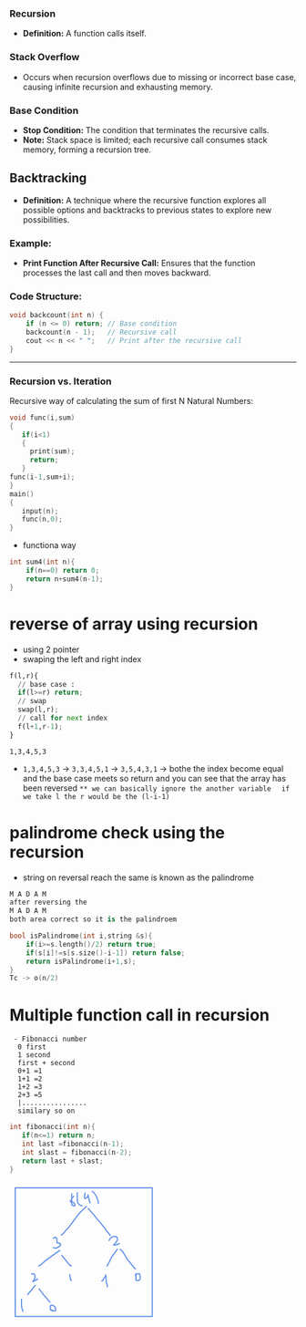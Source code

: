 ### Recursion
- **Definition:** A function calls itself.
### Stack Overflow
- Occurs when recursion overflows due to missing or incorrect base case, causing infinite recursion and exhausting memory.
### Base Condition
- **Stop Condition:** The condition that terminates the recursive calls.
- **Note:** Stack space is limited; each recursive call consumes stack memory, forming a recursion tree.
## Backtracking
- **Definition:** A technique where the recursive function explores all possible options and backtracks to previous states to explore new possibilities.
### Example:
- **Print Function After Recursive Call:** Ensures that the function processes the last call and then moves backward.
### Code Structure:
```cpp
void backcount(int n) {
    if (n <= 0) return; // Base condition
    backcount(n - 1);   // Recursive call
    cout << n << " ";   // Print after the recursive call
}
```
---
### Recursion vs. Iteration

Recursive way of calculating the sum of first N Natural Numbers:

```c++
void func(i,sum)
{
   if(i<1)
   {
     print(sum);
     return;
   }
func(i-1,sum+i);
}
main()
{
   input(n);
   func(n,0);
}
```
- functiona way
```cpp
int sum4(int n){
    if(n==0) return 0;
    return n+sum4(n-1);
}

```
# reverse of array using recursion
- using 2 pointer
- swaping the left and right index
```python
f(l,r){
  // base case :
  if(l>=r) return;
  // swap
  swap(l,r);
  // call for next index
  f(l+1,r-1);
}
```
`1,3,4,5,3`
- `1,3,4,5,3` -> `3,3,4,5,1` -> `3,5,4,3,1` -> bothe the index become equal and the base case meets so return and you can see that the array has been reversed
`** we can basically ignore the another variable `
` if we take l the r would be the (l-i-1)`

# palindrome check using the recursion 
- string on reversal reach the same is known as the palindrome 
```python
M A D A M
after reversing the
M A D A M
both area correct so it is the palindroem 
```

```c++
bool isPalindrome(int i,string &s){
    if(i>=s.length()/2) return true;
    if(s[i]!=s[s.size()-i-1]) return false;
    return isPalindrome(i+1,s);
}
Tc -> o(n/2)
```
# Multiple function call in recursion
```
 - Fibonacci number 
  0 first
  1 second
  first + second 
  0+1 =1
  1+1 =2
  1+2 =3
  2+3 =5
  |................
  similary so on 
 ```
 ```c++
 int fibonacci(int n){
    if(n<=1) return n;
    int last =fibonacci(n-1);
    int slast = fibonacci(n-2);
    return last + slast;
}
 ```
 
<!-- #region drawnote -->
<svg id="svg" xmlns="http://www.w3.org/2000/svg" viewbox="10.780000686645508,1.609999656677246,260.6600036621094,245.72000122070312" style="height:245.72000122070312"><path d="M 119.95,21.05 L 119.92,24.23 L 119.92,32.91 L 119.92,37.39 L 119.92,39.49 L 119.92,40.28 L 120.45,40.81 L 120.45,41.59 L 120.71,41.86 L 120.98,42.38 L 121.24,42.38 L 121.5,42.65 L 122.03,42.91 L 122.82,42.91 L 123.34,43.44 L 123.61,43.44 L 124.4,43.44 L 124.66,43.44 L 124.92,43.44 L 125.45,43.17 L 125.71,42.65 L 125.71,42.12 L 125.71,41.86 L 125.71,40.81 L 125.45,40.28 L 124.92,39.49 L 124.13,38.7 L 123.87,38.44 L 122.82,37.65 L 122.56,37.12 L 121.77,36.86 L 121.24,36.33 L 120.45,36.07 L 119.92,36.07 L 119.14,36.07 L 118.61,36.07 L 118.35,36.07 L 118.08,36.07 L 117.82,36.07 L 117.56,36.07 L 117.56,35.81 L 117.56,35.54 L 117.56,35.28 L 118.61,33.18 L 119.4,31.86 L 120.98,28.97 L 122.29,28.18 L 122.82,27.13 L 123.08,26.6 L 123.34,26.34 L 123.87,26.07 L 123.87,25.81" fill="none" stroke="#6190e8" stroke-width="2"></path><path d="M 129.68,19.47 L 129.66,21.08 L 129.66,26.07 L 129.66,28.18 L 129.66,32.65 L 130.18,35.28 L 130.45,36.33 L 130.71,38.17 L 131.24,38.96 L 132.29,40.02 L 133.34,41.07 L 134.13,41.59 L 135.44,42.65 L 136.76,42.65 L 137.29,42.91 L 137.55,42.91 L 138.08,43.17 L 138.34,43.17 L 138.86,43.17 L 139.13,43.17 L 139.39,43.17" fill="none" stroke="#6190e8" stroke-width="2"></path><path d="M 143.88,20 L 143.34,21.6 L 143.07,22.39 L 143.07,23.44 L 142.81,24.23 L 142.81,24.76 L 142.55,25.81 L 142.55,26.07 L 142.55,26.86 L 142.55,27.65 L 142.55,27.92 L 142.55,28.18 L 142.55,28.71 L 142.55,28.97 L 142.55,29.49 L 142.55,29.76 L 142.81,30.02 L 143.07,30.02 L 143.34,30.02 L 143.6,30.02 L 143.86,30.02 L 144.13,30.02 L 144.91,29.76 L 145.18,29.76 L 145.7,29.23 L 145.7,28.97 L 146.23,28.44 L 147.02,28.18 L 147.28,27.92 L 147.54,27.92 L 147.81,27.65 L 148.07,27.13 L 148.33,26.86 L 148.86,26.6 L 148.86,26.34 L 148.86,26.07 L 148.86,25.81 L 148.86,25.55 L 148.86,25.02 L 148.6,24.76 L 148.6,24.5 L 148.33,23.97 L 148.33,23.71 L 148.33,23.44 L 148.33,22.92 L 148.33,23.18 L 148.33,23.44 L 148.6,24.76 L 149.12,26.6 L 149.12,27.65 L 149.91,30.02 L 150.7,31.86 L 150.7,32.65 L 150.7,32.91 L 150.7,33.18 L 150.96,33.7 L 150.96,33.97 L 150.96,34.49 L 151.23,35.02 L 151.23,35.28 L 151.75,35.81 L 151.75,36.33 L 152.02,37.12 L 152.02,37.39 L 152.02,37.65 L 152.02,37.91 L 152.02,38.17 L 152.02,38.44 L 152.28,38.96" fill="none" stroke="#6190e8" stroke-width="2"></path><path d="M 155.19,17.37 L 155.96,17.92 L 157.01,18.71 L 158.33,19.5 L 160.17,21.87 L 162.28,24.76 L 163.59,27.65 L 164.91,30.81 L 165.7,32.65 L 166.48,35.02 L 166.48,36.07 L 166.75,37.39 L 166.75,37.65 L 166.75,38.17 L 166.75,38.44 L 166.75,38.7 L 166.75,38.96 L 166.75,39.23 L 167.01,39.23" fill="none" stroke="#6190e8" stroke-width="2"></path><path d="M 146.25,43.67 L 133.87,55.8 L 129.66,61.06 L 122.29,71.06 L 118.87,75.53 L 113.35,82.63 L 110.72,85.26 L 106.77,89.73 L 105.46,91.57 L 103.09,93.41 L 102.3,94.2 L 101.51,94.73 L 101.25,94.73 L 100.72,94.73" fill="none" stroke="#6190e8" stroke-width="2"></path><path d="M 87.06,101.02 L 88.36,99.73 L 88.89,99.46 L 89.15,99.46 L 89.94,99.2 L 90.2,98.68 L 90.46,98.68 L 91.25,98.68 L 91.52,98.68 L 92.04,98.68 L 92.57,98.94 L 92.83,99.2 L 93.09,99.46 L 93.36,100.78 L 93.88,101.04 L 94.15,102.88 L 94.15,103.41 L 94.15,104.46 L 94.15,104.99 L 94.15,105.25 L 94.15,105.78 L 94.15,106.3 L 94.15,106.57 L 94.15,107.09 L 94.15,107.88 L 94.15,108.15 L 94.15,108.41 L 94.41,108.41 L 94.94,108.41 L 95.46,108.41 L 96.25,108.41 L 97.57,108.67 L 97.83,108.67 L 98.35,108.93 L 98.62,109.2 L 99.41,109.2 L 99.67,109.46 L 99.93,109.46 L 99.93,109.72 L 100.2,110.25 L 100.46,110.51 L 100.46,111.04 L 100.46,111.3 L 100.46,112.09 L 99.93,112.88 L 99.41,112.88 L 98.88,113.93 L 98.62,114.2 L 97.57,114.72 L 96.78,115.25 L 96.51,115.51 L 95.46,116.04 L 95.2,116.3 L 94.15,116.56 L 93.62,116.83 L 93.36,117.35 L 92.3,117.35 L 92.04,117.35 L 91.25,117.35 L 90.46,117.35 L 90.2,117.35 L 89.94,117.09 L 89.41,117.09 L 89.15,116.83 L 88.62,116.83 L 88.36,116.56 L 88.1,116.3 L 87.83,116.3 L 87.57,115.77" fill="none" stroke="#6190e8" stroke-width="2"></path><path d="M 148.35,47.36 L 157.8,57.64 L 166.75,68.95 L 170.69,72.9 L 174.9,78.68 L 176.22,80.53 L 178.85,83.42 L 180.43,86.31 L 181.21,87.63 L 182.53,88.68 L 184.63,91.05 L 185.69,92.63 L 185.95,93.41 L 186.21,93.68 L 186.48,93.94 L 187,94.2 L 187.26,94.2 L 187.26,94.47 L 187.26,94.73 L 187.53,94.73 L 187.53,95.26 L 187.79,95.26" fill="none" stroke="#6190e8" stroke-width="2"></path><path d="M 185.18,104.96 L 185.69,103.94 L 186.21,102.88 L 187.26,101.31 L 188.05,100.52 L 189.63,98.94 L 190.16,98.41 L 192.26,97.62 L 192.79,97.1 L 194.37,96.83 L 195.68,96.83 L 196.21,96.83 L 197.52,97.1 L 198.58,97.89 L 199.37,98.15 L 199.63,98.94 L 200.42,99.99 L 200.42,101.04 L 200.42,101.57 L 200.42,101.83 L 200.42,102.36 L 200.42,103.41 L 199.63,103.94 L 199.1,104.73 L 198.58,106.04 L 197.26,107.88 L 196.73,108.67 L 195.95,109.46 L 195.68,109.72 L 195.16,110.25 L 194.89,110.51 L 194.89,110.78 L 194.63,111.04 L 194.1,111.04 L 194.1,111.56 L 193.58,111.83 L 193.58,112.09 L 194.1,112.09 L 197.52,111.83 L 198.84,111.56 L 199.1,111.56 L 199.63,111.3 L 200.15,110.78 L 200.42,110.78 L 201.21,110.51 L 202,110.51 L 202.52,109.99 L 203.05,109.72 L 203.84,109.72 L 204.1,109.72 L 204.36,109.72" fill="none" stroke="#6190e8" stroke-width="2"></path><path d="M 99.95,121.01 L 95.2,123.93 L 79.94,134.98 L 73.37,139.71 L 71.52,141.55 L 68.37,144.18 L 66,146.29 L 64.95,147.08 L 63.37,148.13 L 62.84,148.39 L 62.05,148.65 L 61.79,148.65 L 61.53,148.65 L 61.27,148.65" fill="none" stroke="#6190e8" stroke-width="2"></path><path d="M 48.66,163.36 L 49.43,162.86 L 50.48,162.6 L 51.01,162.6 L 52.06,162.6 L 52.85,162.6 L 53.64,162.86 L 53.9,162.86 L 54.43,163.65 L 55.22,165.49 L 55.48,166.54 L 55.48,168.91 L 55.48,169.96 L 54.69,171.54 L 54.16,172.33 L 53.9,172.85 L 53.9,173.38 L 53.64,173.64 L 53.11,173.91 L 52.85,174.17 L 52.58,174.43 L 52.58,174.7 L 52.32,175.22 L 52.32,175.49 L 52.06,175.49 L 51.8,175.75 L 51.8,176.01 L 52.06,176.01 L 53.11,175.75 L 54.95,174.43 L 55.74,174.17 L 56.27,173.91 L 57.06,173.64 L 57.32,173.64 L 57.85,173.38 L 58.11,172.85 L 58.37,172.85 L 58.37,172.59 L 58.63,172.59 L 58.9,172.33 L 59.16,171.8 L 59.42,171.8 L 60.21,171.28 L 60.21,170.75" fill="none" stroke="#6190e8" stroke-width="2"></path><path d="M 102.06,129.43 L 102.83,130.24 L 105.98,134.45 L 110.19,139.45 L 111.51,141.29 L 113.61,143.92 L 114.4,144.97 L 115.45,146.02 L 115.72,146.55 L 115.98,147.08 L 116.51,147.08 L 117.03,147.34 L 117.56,147.6 L 117.82,147.87 L 118.08,147.87 L 118.35,148.13 L 118.35,148.65 L 118.61,148.65 L 119.14,148.92 L 119.4,148.92 L 119.66,149.18" fill="none" stroke="#6190e8" stroke-width="2"></path><path d="M 116.79,163.1 L 116.77,164.7 L 116.77,166.54 L 117.29,168.38 L 117.29,169.17 L 117.56,169.7 L 117.56,170.22 L 117.82,170.75 L 117.82,171.01 L 118.08,171.28 L 118.08,171.54 L 118.08,172.33 L 118.61,172.59 L 118.61,173.12 L 118.61,173.64 L 118.87,173.64 L 118.87,174.17 L 118.87,174.7 L 119.14,174.96 L 119.14,175.22" fill="none" stroke="#6190e8" stroke-width="2"></path><path d="M 56.81,182.3 L 55.74,183.11 L 53.37,185.48 L 52.58,186.8 L 50.48,189.69 L 49.17,190.74 L 47.85,192.85 L 46.27,194.16 L 45.75,194.95 L 44.69,196.53 L 44.17,196.79 L 43.9,197.32 L 43.12,197.84 L 42.85,198.37 L 42.85,198.63 L 42.59,198.63 L 42.59,198.9 L 42.33,198.9" fill="none" stroke="#6190e8" stroke-width="2"></path><path d="M 31.82,206.5 L 31.8,207.31 L 31.8,208.37 L 31.8,209.94 L 31.8,213.1 L 31.8,214.68 L 31.8,217.31 L 31.8,218.89 L 32.33,221.26 L 32.59,223.62 L 33.12,224.68 L 33.91,226.52 L 34.17,227.31 L 34.17,227.57 L 34.17,228.09 L 34.17,228.62 L 34.17,228.88 L 34.17,229.15" fill="none" stroke="#6190e8" stroke-width="2"></path><path d="M 62.07,188.35 L 66.26,193.37 L 70.47,199.16 L 76,205.47 L 79.15,209.42 L 80.73,211.26 L 81.52,211.52 L 81.52,211.79 L 81.78,212.31 L 82.05,212.31" fill="none" stroke="#6190e8" stroke-width="2"></path><path d="M 82.33,224.12 L 82.84,225.2 L 83.1,225.46 L 84.15,225.99 L 84.68,226.52 L 84.94,226.52 L 85.99,227.31 L 86.52,227.31 L 87.57,227.57 L 88.36,227.57 L 88.89,227.57 L 89.15,227.57 L 89.67,227.57 L 90.46,227.57 L 90.73,227.57 L 90.99,227.57 L 91.25,227.31 L 91.52,227.04 L 91.52,226.25 L 91.52,225.73 L 91.52,225.46 L 91.52,224.41 L 91.52,223.89 L 91.52,223.62 L 91.52,223.1 L 91.52,222.31 L 91.25,221.78 L 90.99,221.52 L 90.73,220.73 L 89.94,220.2 L 89.67,219.94 L 89.41,219.68 L 89.15,219.41 L 88.62,218.89 L 88.36,218.89 L 87.57,218.36 L 87.04,218.1 L 86.78,217.84 L 85.73,217.84 L 85.47,217.57 L 85.2,217.57 L 84.94,217.57 L 84.41,217.57 L 84.15,217.57 L 83.62,217.57 L 83.36,217.57 L 83.1,217.84 L 82.84,218.1 L 82.84,218.63 L 82.84,218.89 L 82.57,219.15 L 82.31,219.41 L 82.31,219.68 L 82.31,219.94 L 82.31,220.2 L 82.31,220.47 L 82.31,221.26 L 82.31,221.52 L 82.31,221.78 L 82.31,222.31 L 82.31,222.57 L 82.31,223.36 L 82.31,223.62 L 82.31,223.89 L 82.57,224.15 L 82.57,224.41 L 82.57,224.68 L 82.84,225.2 L 83.1,225.2 L 83.1,225.73 L 83.36,225.99 L 83.89,225.99 L 83.89,226.25 L 84.15,226.25 L 84.15,226.52 L 84.41,226.52 L 84.68,226.52 L 84.94,226.52 L 85.2,226.52 L 85.99,226.52 L 86.25,226.52 L 86.52,226.52 L 86.78,226.52 L 87.04,226.52 L 87.31,226.52" fill="none" stroke="#6190e8" stroke-width="2"></path><path d="M 200.44,118.64 L 200.15,119.46 L 192.79,129.19 L 190.68,132.35 L 188.32,136.55 L 187.53,138.4 L 186.21,141.29 L 185.69,142.34 L 184.63,143.92 L 183.85,145.23 L 183.58,146.02 L 183.32,147.08 L 183.06,147.34 L 182.79,147.87 L 182.27,148.13 L 182.27,148.65 L 182,148.92 L 181.74,148.92 L 181.74,149.18" fill="none" stroke="#6190e8" stroke-width="2"></path><path d="M 204.38,119.43 L 204.63,119.46 L 206.2,120.25 L 206.47,121.03 L 208.05,122.09 L 208.57,122.61 L 209.1,123.4 L 209.89,124.19 L 210.15,124.45 L 210.94,126.03 L 211.2,126.56 L 212.25,127.61 L 213.31,129.72 L 213.83,130.77 L 214.88,132.61 L 216.2,134.71 L 216.73,135.24 L 217.52,136.82 L 217.78,137.08 L 218.57,138.13 L 218.83,138.66 L 219.62,139.45 L 220.15,139.71 L 220.41,139.97 L 220.67,140.5 L 220.93,140.76 L 221.2,141.03 L 221.72,141.82 L 221.72,142.08 L 221.99,142.34 L 222.25,142.34 L 222.25,142.6 L 222.78,143.13 L 222.78,143.66 L 223.3,144.18 L 223.83,144.45 L 224.09,144.71 L 224.35,144.97 L 224.62,145.23 L 224.88,145.76 L 225.14,146.02 L 225.14,146.29 L 225.41,146.29 L 225.93,146.55 L 226.2,147.08 L 226.2,147.34 L 226.72,147.87 L 226.99,148.39 L 226.99,148.65 L 227.51,149.18 L 227.77,149.71 L 228.3,150.5 L 228.83,150.76 L 229.09,151.02 L 229.35,151.55 L 229.62,151.81 L 230.4,152.34 L 230.93,152.86 L 230.93,153.13 L 231.19,153.39 L 231.46,153.65 L 231.72,153.65 L 231.72,153.92 L 231.98,154.44" fill="none" stroke="#6190e8" stroke-width="2"></path><path d="M 233.06,163.89 L 233.04,164.17 L 233.04,165.49 L 232.77,166.28 L 232.77,168.38 L 232.77,170.22 L 232.77,171.54 L 232.77,172.07 L 233.04,172.33 L 233.04,173.38 L 233.56,173.91 L 234.09,174.17 L 234.61,174.17 L 235.14,174.17 L 235.4,174.17 L 236.45,174.17 L 237.24,174.17 L 238.03,173.91 L 238.3,173.91 L 238.82,173.64 L 239.35,172.59 L 239.87,172.33 L 239.87,171.28 L 240.14,171.01 L 240.4,169.7 L 240.4,168.91 L 240.4,168.12 L 240.4,167.07 L 240.4,166.54 L 239.87,165.49 L 239.87,164.96 L 239.61,164.44 L 239.35,163.65 L 239.35,163.39 L 239.09,163.12 L 239.09,162.6 L 238.56,162.33 L 237.51,162.33 L 237.24,162.33 L 235.93,162.33 L 235.4,162.33 L 234.61,162.33 L 233.82,162.33 L 233.04,162.86 L 232.77,163.12 L 232.51,163.39 L 232.25,163.65 L 231.98,164.17 L 231.98,164.96 L 231.98,165.49 L 231.98,166.02" fill="none" stroke="#6190e8" stroke-width="2"></path><path d="M 180.71,164.15 L 180.43,164.17 L 179.37,166.02 L 179.11,166.8 L 178.06,168.12 L 177.01,169.7 L 176.48,170.49 L 175.69,171.8 L 175.16,172.59 L 174.64,173.64 L 174.11,173.91 L 173.85,174.17 L 173.59,174.7 L 173.32,174.96 L 173.32,175.22 L 172.8,175.22 L 172.8,175.75" fill="none" stroke="#6190e8" stroke-width="2"></path><path d="M 180.18,165.99 L 180.16,166.28 L 180.16,167.33 L 180.16,167.59 L 180.16,168.65 L 180.16,169.44 L 180.16,170.22 L 180.16,172.33 L 180.43,173.64 L 180.69,175.49 L 180.69,177.06 L 180.69,177.59 L 180.95,178.12 L 180.95,178.64 L 181.48,179.43 L 181.74,180.22 L 182,180.48 L 182,181.01 L 182.27,181.8 L 182.27,182.32 L 182.53,183.11 L 182.53,183.38 L 182.53,183.9 L 182.53,184.17 L 182.53,184.43 L 182.53,184.69 L 182.79,184.69 L 182.79,185.22 L 182.79,185.48 L 183.06,185.48" fill="none" stroke="#6190e8" stroke-width="2"></path><rect x="20.78" y="11.61" fill="none" stroke="#6190e8" stroke-width="2" width="240.66" height="225.72000000000003" d="M 20.78 11.61 h 240.66 v 225.72000000000003 h -240.66 Z"></rect></svg>  
<!-- #endregion -->
